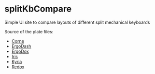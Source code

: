 # splitKbCompare

Simple UI site to compare layouts of different split mechanical keyboards

Source of the plate files:

- [Corne](https://github.com/foostan/crkbd)
- [ErgoDash](https://github.com/omkbd/ErgoDash)
- [ErgoDox](https://github.com/Ergodox-io/ErgoDox)
- [Iris](https://github.com/keebio/iris-case)
- [Kyria](https://github.com/splitkb/kyria)
- [Redox](https://github.com/mattdibi/redox-keyboard)
